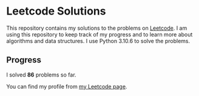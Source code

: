 # Leetcode Solutions

This repository contains my solutions to the problems on [Leetcode](https://leetcode.com/problemset/all/). I am using this repository to keep track of my progress and to learn more about algorithms and data structures. I use Python 3.10.6 to solve the problems.

## Progress

I solved **86** problems so far.

You can find my profile from [my Leetcode page](https://leetcode.com/taner_celikkiran/).

